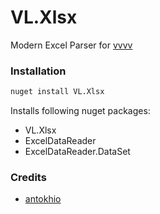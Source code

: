 # VL.Xlsx

Modern Excel Parser for [vvvv](https://vvvv.org)

### Installation

```sh
nuget install VL.Xlsx
```

Installs following nuget packages:
* VL.Xlsx
* ExcelDataReader
* ExcelDataReader.DataSet

### Credits

- [antokhio](https://github.com/antokhio)

